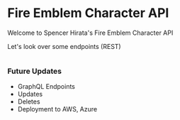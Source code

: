 # Fire Emblem Character API

Welcome to Spencer Hirata's Fire Emblem Character API

Let's look over some endpoints (REST)

```

```

### Future Updates

- GraphQL Endpoints
- Updates
- Deletes
- Deployment to AWS, Azure
